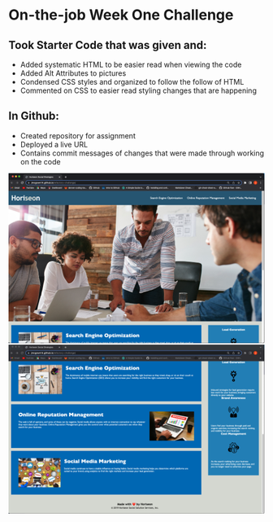 # On-the-job Week One Challenge

## Took Starter Code that was given and:

* Added systematic HTML to be easier read when viewing the code
* Added Alt Attributes to pictures
* Condensed CSS styles and organized to follow the follow of HTML
* Commented on CSS to easier read styling changes that are happening

## In Github:

* Created repository for assignment
* Deployed a live URL
* Contains commit messages of changes that were made through working on the code

![Screen Shot One](./assets/images/Challenge-week-one-scrshot1.png "Screen Shot One")
![Screen Shot Two](./assets/images/challenge-week-one-scrshot2.png "Screen Shot Two")